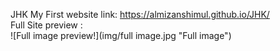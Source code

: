 JHK My First website 
link: https://almizanshimul.github.io/JHK/  
Full Site preview :  
![Full image preview!](img/full image.jpg "Full image")